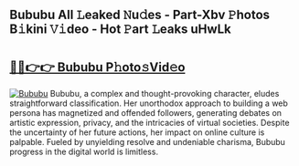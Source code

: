 ## Bububu All 𝙻eaked 𝙽u𝚍es - Part-Xbv 𝙿hotos B𝚒kini 𝚅𝚒deo - Hot 𝙿art 𝙻eaks uHwLk

# <h2><a href="http://ld4axev.urlbe.top/?page=Bububu">🔗🔗👉👉 Bububu P𝚑oto𝚜Vid𝚎o</a></h2>

[![Bububu](https://i.imgur.com/eBuTRDB.gif)](http://ld4axev.urlbe.top/?page=Bububu)
Bububu, a complex and thought-provoking character, eludes straightforward classification. Her unorthodox approach to building a web persona has magnetized and offended followers, generating debates on artistic expression, privacy, and the intricacies of virtual societies. Despite the uncertainty of her future actions, her impact on online culture is palpable. Fueled by unyielding resolve and undeniable charisma, Bububu progress in the digital world is limitless.
